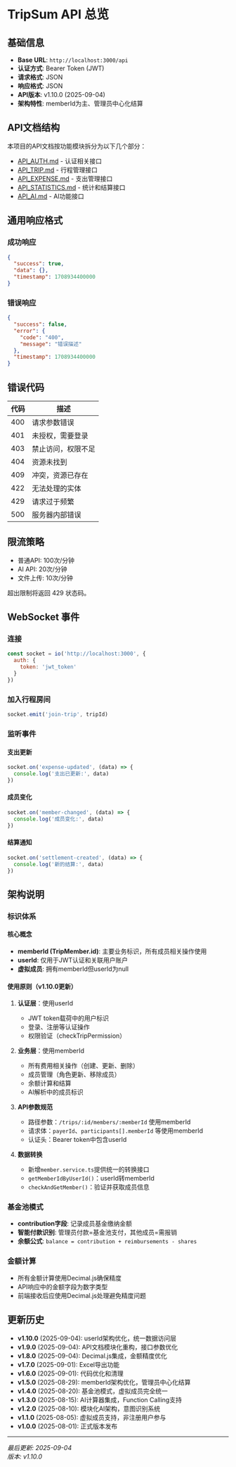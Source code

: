 # TripSum API 总览

## 基础信息

- **Base URL**: `http://localhost:3000/api`
- **认证方式**: Bearer Token (JWT)
- **请求格式**: JSON
- **响应格式**: JSON
- **API版本**: v1.10.0 (2025-09-04)
- **架构特性**: memberId为主、管理员中心化结算

## API文档结构

本项目的API文档按功能模块拆分为以下几个部分：

- [API_AUTH.md](./API_AUTH.md) - 认证相关接口
- [API_TRIP.md](./API_TRIP.md) - 行程管理接口
- [API_EXPENSE.md](./API_EXPENSE.md) - 支出管理接口
- [API_STATISTICS.md](./API_STATISTICS.md) - 统计和结算接口
- [API_AI.md](./API_AI.md) - AI功能接口

## 通用响应格式

### 成功响应

```json
{
  "success": true,
  "data": {},
  "timestamp": 1708934400000
}
```

### 错误响应

```json
{
  "success": false,
  "error": {
    "code": "400",
    "message": "错误描述"
  },
  "timestamp": 1708934400000
}
```

## 错误代码

| 代码 | 描述 |
|------|------|
| 400 | 请求参数错误 |
| 401 | 未授权，需要登录 |
| 403 | 禁止访问，权限不足 |
| 404 | 资源未找到 |
| 409 | 冲突，资源已存在 |
| 422 | 无法处理的实体 |
| 429 | 请求过于频繁 |
| 500 | 服务器内部错误 |

## 限流策略

- 普通API: 100次/分钟
- AI API: 20次/分钟
- 文件上传: 10次/分钟

超出限制将返回 429 状态码。

## WebSocket 事件

### 连接

```javascript
const socket = io('http://localhost:3000', {
  auth: {
    token: 'jwt_token'
  }
})
```

### 加入行程房间

```javascript
socket.emit('join-trip', tripId)
```

### 监听事件

#### 支出更新
```javascript
socket.on('expense-updated', (data) => {
  console.log('支出已更新:', data)
})
```

#### 成员变化
```javascript
socket.on('member-changed', (data) => {
  console.log('成员变化:', data)
})
```

#### 结算通知
```javascript
socket.on('settlement-created', (data) => {
  console.log('新的结算:', data)
})
```

## 架构说明

### 标识体系

#### 核心概念
- **memberId (TripMember.id)**: 主要业务标识，所有成员相关操作使用
- **userId**: 仅用于JWT认证和关联用户账户
- **虚拟成员**: 拥有memberId但userId为null

#### 使用原则（v1.10.0更新）
1. **认证层**：使用userId
   - JWT token载荷中的用户标识
   - 登录、注册等认证操作
   - 权限验证（checkTripPermission）

2. **业务层**：使用memberId  
   - 所有费用相关操作（创建、更新、删除）
   - 成员管理（角色更新、移除成员）
   - 余额计算和结算
   - AI解析中的成员标识

3. **API参数规范**
   - 路径参数：`/trips/:id/members/:memberId` 使用memberId
   - 请求体：`payerId`、`participants[].memberId` 等使用memberId
   - 认证头：Bearer token中包含userId

4. **数据转换**
   - 新增`member.service.ts`提供统一的转换接口
   - `getMemberIdByUserId()`：userId转memberId
   - `checkAndGetMember()`：验证并获取成员信息

### 基金池模式
- **contribution字段**: 记录成员基金缴纳金额
- **智能付款识别**: 管理员付款=基金池支付，其他成员=需报销
- **余额公式**: `balance = contribution + reimbursements - shares`

### 金额计算
- 所有金额计算使用Decimal.js确保精度
- API响应中的金额字段为数字类型
- 前端接收后应使用Decimal.js处理避免精度问题

## 更新历史

- **v1.10.0** (2025-09-04): userId架构优化，统一数据访问层
- **v1.9.0** (2025-09-04): API文档模块化重构，接口参数优化
- **v1.8.0** (2025-09-04): Decimal.js集成，金额精度优化  
- **v1.7.0** (2025-09-01): Excel导出功能
- **v1.6.0** (2025-09-01): 代码优化和清理
- **v1.5.0** (2025-08-29): memberId架构优化，管理员中心化结算
- **v1.4.0** (2025-08-20): 基金池模式，虚拟成员完全统一
- **v1.3.0** (2025-08-15): AI计算器集成，Function Calling支持
- **v1.2.0** (2025-08-10): 模块化AI架构，意图识别系统
- **v1.1.0** (2025-08-05): 虚拟成员支持，非注册用户参与
- **v1.0.0** (2025-08-01): 正式版本发布

---
*最后更新: 2025-09-04*  
*版本: v1.10.0*